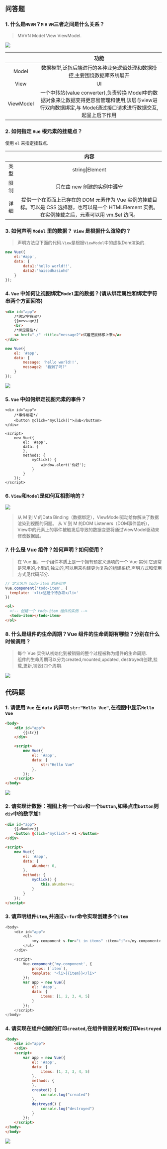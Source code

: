 ## 问答题
### 1. 什么是`MVVM`？`M` `V` `VM`三者之间是什么关系？
>MVVN Model View ViewModel.  

![](https://work.mafengshe.com/static/upload/article/pic1569648256812.jpg)

|  &nbsp;   |                                                                             功能                                                                              |
| :-------: | :-----------------------------------------------------------------------------------------------------------------------------------------------------------: |
|   Model   |                                           数据模型,泛指后端进行的各种业务逻辑处理和数据操控,主要围绕数据库系统展开                                            |
|   View    |                                                                              UI                                                                               |
| ViewModel | 一个中转站(value converter),负责转换 Model中的数据对象来让数据变得更容易管理和使用,该层与view进行双向数据绑定,与 Model通过接口请求进行数据交互,起呈上启下作用 |

### 2. 如何指定 `Vue` 根元素的挂载点？
使用 `el` 来指定挂载点.

|       |                                                                         内容                                                                         |
| :---: | :--------------------------------------------------------------------------------------------------------------------------------------------------: |
| 类型  |                                                                   string&#124;Element                                                                   |
| 限制  |                                                             只在由 new 创建的实例中遵守                                                              |
| 详细  | 提供一个在页面上已存在的 DOM 元素作为 Vue 实例的挂载目标。可以是 CSS 选择器，也可以是一个 HTMLElement 实例。在实例挂载之后，元素可以用 vm.$el 访问。 |


### 3. 如何声明 `Model` 里的数据？ `View` 是根据什么渲染的？ 
>声明方法见下面的代码.`View`是根据`ViewModel`中的虚拟Dom渲染的.

```js
new Vue({
    el:'#app',
    data: {
        data1:'hello world!!',
        data2:'haisodhasiohd'
    }
});
```

### 4. `Vue` 中如何让视图绑定`Model`里的数据？(请从绑定属性和绑定字符串两个方面回答)
```html
<div id="app">
	/*绑定字符串*/
    {{message}}
    <br>
	/*绑定属性*/
    <a href="./" :title="message2">试着把鼠标移上来</a>
</div>
```
```js
new Vue({
    el: '#app',
    data: {
        message: 'hello world!!',
        message2: "看到了吗?"
    }
});
```
![](https://work.mafengshe.com/static/upload/article/pic1569650369310.jpg)

### 5. `Vue` 中如何绑定视图元素的事件？
```
<div id="app">
	/*事件绑定*/
    <button @click="myClick()">点击</button>
</div>

<script>
    new Vue({
        el: '#app',
        data: {
        },
        methods: {
            myClick() {
                window.alert('你好');
            }
        }
    });
</script>
```

### 6. `View`和`Model`是如何互相影响的？  
![](https://work.mafengshe.com/static/upload/article/pic1569650910305.jpg)  
>从 M 到 V 的Data Binding（数据绑定），ViewModel驱动给你解决了数据渲染到视图的问题。
从 V 到 M 的DOM Listeners（DOM事件监听），View中的元素上的事件被触发后导致的数据变更将通过ViewModel驱动来修改数据层。

### 7. 什么是 Vue 组件？如何声明？如何使用？
>在 Vue 里，一个组件本质上是一个拥有预定义选项的一个 Vue 实例.它通常是常用的,小型的,独立的,可以用来构建更为复杂的组建系统.声明方式和使用方式见代码部分.  

```js
// 定义名为 todo-item 的新组件
Vue.component('todo-item', {
  template: '<li>这是个待办项</li>'
})
```
```html
<ol>
  <!-- 创建一个 todo-item 组件的实例 -->
  <todo-item></todo-item>
</ol>
```

### 8. 什么是组件的生命周期？Vue 组件的生命周期有哪些？分别在什么时候调用？
>每个 Vue 实例从初始化到被销毁的整个过程被称为组件的生命周期.  
组件的生命周期可以分为created,mounted,updated, destroyed(创建,挂载,更新,销毁)四个周期.

![](https://work.mafengshe.com/static/upload/article/pic1569651718163.jpg)

## 代码题
### 1. 请使用 `Vue` 在 `data` 内声明 `str:"Hello Vue"`,在视图中显示`Hello Vue`
```html
<body>
    <div id="app">
        {{str}}
    </div>

    <script>
        new Vue({
            el: '#app',
            data: {
                str:"Hello Vue"
            },
        });
    </script>
</body>
```
![](https://work.mafengshe.com/static/upload/article/pic1569652595435.jpg)

### 2. 请实现计数器：视图上有一个`div`和一个`button`,如果点击`botton`则`div`中的数字加1  
```html
<div id="app">
    {{aNumber}}
    <button @click="myClick"> +1 </button>
</div>

<script>
    new Vue({
        el: '#app',
        data: {
            aNumber: 0,
        },
        methods: {
            myClick() {
                this.aNumber++;
            }
        }
    });
</script>
```
### 3. 请声明组件`item`,并通过`v-for`命令实现创建多个`item`
```js
<body>
    <div id="app">
        <ul>
            <my-component v-for="i in items" :item="i"></my-component>
        </ul>
    </div>

    <script>
        Vue.component('my-component', {
            props: [`item`],
            template: "<li>{{item}}</li>"
        });
        var app = new Vue({
            el: '#app',
            data: {
                items: [1, 2, 3, 4, 5]
            }
        });
    </script>
</body>
```
### 4. 请实现在组件创建的打印`created`,在组件销毁的时候打印`destroyed`
```html
<body>
    <div id="app">
    </div>
    <script>
        var app = new Vue({
            el: '#app',
            data: {
                items: [1, 2, 3, 4, 5]
            },
            methods: {
            },
            created() {
                console.log("created")
            },
            destroyed() {
                console.log("destroyed")
            }
        });
    </script>
</body>
</body>
```
![](https://work.mafengshe.com/static/upload/article/pic1569654881339.jpg)